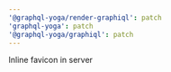 ```yaml
---
'@graphql-yoga/render-graphiql': patch
'graphql-yoga': patch
'@graphql-yoga/graphiql': patch
---
```


Inline favicon in server
